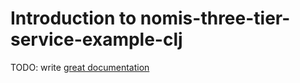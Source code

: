 # Introduction to nomis-three-tier-service-example-clj

TODO: write [great documentation](http://jacobian.org/writing/what-to-write/)
